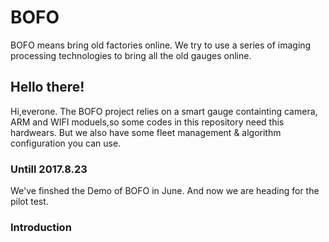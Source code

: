 # BOFO
BOFO means bring old factories online. We try to use a series of imaging processing technologies to bring all the old gauges online.

## Hello there!
Hi,everone. The BOFO project relies on a smart gauge containting camera, ARM and WIFI moduels,so some codes in this repository need this hardwears. But we also have some fleet management & algorithm configuration you can use.

### Untill 2017.8.23
We've finshed the Demo of BOFO in June. And now we are heading for the pilot test.

### Introduction
